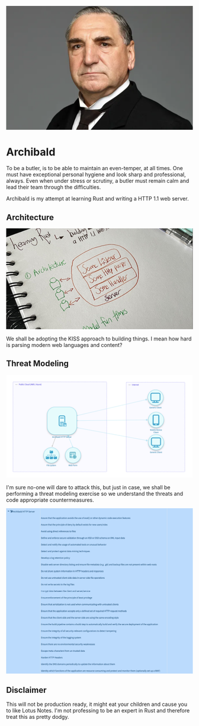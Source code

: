 ![Oh hello](img/isay.png)

# Archibald 

To be a butler, is to be able to maintain an even-temper, at all times. One must have exceptional personal hygiene and look sharp and professional, always. Even when under stress or scrutiny, a butler must remain calm and lead their team through the difficulties.

Archibald is my attempt at learning Rust and writing a HTTP 1.1 web server. 

## Architecture

![](img/architecture.png)

We shall be adopting the KISS approach to building things. I mean how hard is parsing modern web languages and content? 


## Threat Modeling

![Oh hello](img/architecture2.png)

I'm sure no-one will dare to attack this, but just in case, we shall be performing a threat modeling exercise so we understand the threats and code appropriate countermeasures. 

![Oh hello](img/threats.png)

## Disclaimer

This will not be production ready, it might eat your children and cause you to like Lotus Notes. I'm not professing to be an expert in Rust and therefore treat this as pretty dodgy. 